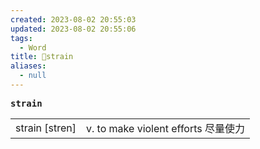 ```yaml
---
created: 2023-08-02 20:55:03
updated: 2023-08-02 20:55:06
tags:
  - Word
title: 📖strain
aliases:
  - null
---
```


<pre><strong>strain</strong></pre>
|   |   |
|---|---|
|strain [stren]|v. to make violent efforts 尽量使⼒|